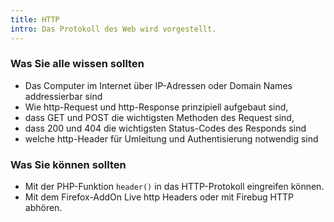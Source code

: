 ```yaml
---
title: HTTP
intro: Das Protokoll des Web wird vorgestellt.
---
```


### Was Sie alle wissen sollten
* Das Computer im Internet über IP-Adressen oder Domain Names addressierbar sind
* Wie http-Request und http-Response prinzipiell aufgebaut sind, 
* dass GET und POST die wichtigsten Methoden des Request sind, 
* dass 200 und 404 die wichtigsten Status-Codes des Responds sind
* welche http-Header für Umleitung und Authentisierung notwendig sind

### Was Sie können sollten
* Mit der PHP-Funktion `header()` in das HTTP-Protokoll eingreifen können.
* Mit dem Firefox-AddOn Live http Headers oder mit Firebug HTTP abhören.

